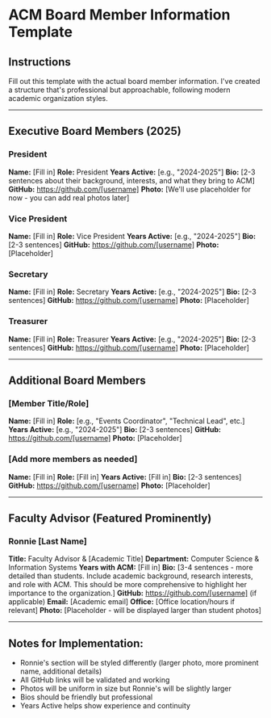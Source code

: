 # ACM Board Member Information Template

## Instructions
Fill out this template with the actual board member information. I've created a structure that's professional but approachable, following modern academic organization styles.

---

## Executive Board Members (2025)

### President
**Name:** [Fill in]
**Role:** President
**Years Active:** [e.g., "2024-2025"]
**Bio:** [2-3 sentences about their background, interests, and what they bring to ACM]
**GitHub:** https://github.com/[username]
**Photo:** [We'll use placeholder for now - you can add real photos later]

### Vice President
**Name:** [Fill in]
**Role:** Vice President
**Years Active:** [e.g., "2024-2025"]
**Bio:** [2-3 sentences]
**GitHub:** https://github.com/[username]
**Photo:** [Placeholder]

### Secretary
**Name:** [Fill in]
**Role:** Secretary
**Years Active:** [e.g., "2024-2025"]
**Bio:** [2-3 sentences]
**GitHub:** https://github.com/[username]
**Photo:** [Placeholder]

### Treasurer
**Name:** [Fill in]
**Role:** Treasurer
**Years Active:** [e.g., "2024-2025"]
**Bio:** [2-3 sentences]
**GitHub:** https://github.com/[username]
**Photo:** [Placeholder]

---

## Additional Board Members

### [Member Title/Role]
**Name:** [Fill in]
**Role:** [e.g., "Events Coordinator", "Technical Lead", etc.]
**Years Active:** [e.g., "2024-2025"]
**Bio:** [2-3 sentences]
**GitHub:** https://github.com/[username]
**Photo:** [Placeholder]

### [Add more members as needed]
**Name:** [Fill in]
**Role:** [Fill in]
**Years Active:** [Fill in]
**Bio:** [2-3 sentences]
**GitHub:** https://github.com/[username]
**Photo:** [Placeholder]

---

## Faculty Advisor (Featured Prominently)

### Ronnie [Last Name]
**Title:** Faculty Advisor & [Academic Title]
**Department:** Computer Science & Information Systems
**Years with ACM:** [Fill in]
**Bio:** [3-4 sentences - more detailed than students. Include academic background, research interests, and role with ACM. This should be more comprehensive to highlight her importance to the organization.]
**GitHub:** https://github.com/[username] (if applicable)
**Email:** [Academic email]
**Office:** [Office location/hours if relevant]
**Photo:** [Placeholder - will be displayed larger than student photos]

---

## Notes for Implementation:
- Ronnie's section will be styled differently (larger photo, more prominent name, additional details)
- All GitHub links will be validated and working
- Photos will be uniform in size but Ronnie's will be slightly larger
- Bios should be friendly but professional
- Years Active helps show experience and continuity
